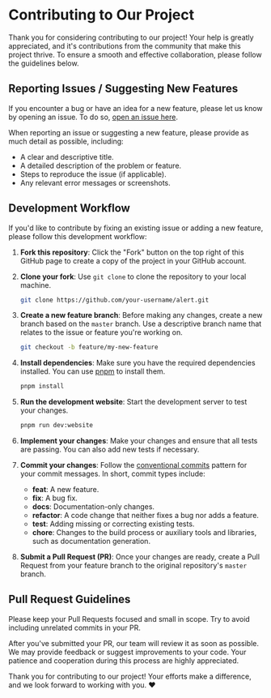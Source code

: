 # Contributing to Our Project

Thank you for considering contributing to our project! Your help is greatly appreciated, and it's contributions from the community that make this project thrive. To ensure a smooth and effective collaboration, please follow the guidelines below.

## Reporting Issues / Suggesting New Features

If you encounter a bug or have an idea for a new feature, please let us know by opening an issue. To do so, [open an issue here](https://github.com/gxrsti/alert/issues).

When reporting an issue or suggesting a new feature, please provide as much detail as possible, including:

- A clear and descriptive title.
- A detailed description of the problem or feature.
- Steps to reproduce the issue (if applicable).
- Any relevant error messages or screenshots.

## Development Workflow

If you'd like to contribute by fixing an existing issue or adding a new feature, please follow this development workflow:

1. **Fork this repository**: Click the "Fork" button on the top right of this GitHub page to create a copy of the project in your GitHub account.

2. **Clone your fork**: Use `git clone` to clone the repository to your local machine.

    ```bash
    git clone https://github.com/your-username/alert.git
    ```

3. **Create a new feature branch**: Before making any changes, create a new branch based on the `master` branch. Use a descriptive branch name that relates to the issue or feature you're working on.

    ```bash
    git checkout -b feature/my-new-feature
    ```

4. **Install dependencies**: Make sure you have the required dependencies installed. You can use [pnpm](https://pnpm.io/) to install them.

    ```bash
    pnpm install
    ```

5. **Run the development website**: Start the development server to test your changes.

    ```bash
    pnpm run dev:website
    ```

6. **Implement your changes**: Make your changes and ensure that all tests are passing. You can also add new tests if necessary.

7. **Commit your changes**: Follow the [conventional commits] pattern for your commit messages. In short, commit types include:
   - **feat**: A new feature.
   - **fix**: A bug fix.
   - **docs**: Documentation-only changes.
   - **refactor**: A code change that neither fixes a bug nor adds a feature.
   - **test**: Adding missing or correcting existing tests.
   - **chore**: Changes to the build process or auxiliary tools and libraries, such as documentation generation.

8. **Submit a Pull Request (PR)**: Once your changes are ready, create a Pull Request from your feature branch to the original repository's `master` branch.

## Pull Request Guidelines

Please keep your Pull Requests focused and small in scope. Try to avoid including unrelated commits in your PR.

After you've submitted your PR, our team will review it as soon as possible. We may provide feedback or suggest improvements to your code. Your patience and cooperation during this process are highly appreciated.

Thank you for contributing to our project! Your efforts make a difference, and we look forward to working with you. :heart:

[conventional commits]: https://www.conventionalcommits.org/en/v1.0.0/